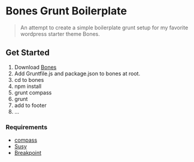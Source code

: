 # Bones Grunt Boilerplate

> An attempt to create a simple boilerplate grunt setup for my
favorite wordpress starter theme Bones.

## Get Started
1. Download [Bones](http://themble.com/bones/)
2. Add Gruntfile.js and package.json to bones at root.
3. cd to bones
4. npm install
5. grunt compass
6. grunt
7. add <script src="//localhost:35729/livereload.js"></script> to footer
8. ...

### Requirements
* [compass](http://compass-style.org/)
* [Susy](http://susydocs.oddbird.net/en/latest/install/)
* [Breakpoint](http://breakpoint-sass.com/)
